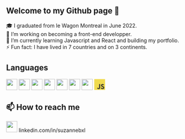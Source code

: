 ## Welcome to my Github page  👋

🎓  I graduated from le Wagon Montreal in June 2022.
<br>
🔭    I’m working on becoming a front-end developper.
<br>
🌱    I’m currently learning Javascript and React and building my portfolio.
<br>
⚡     Fun fact: I have lived in 7 countries and on 3 continents.

## Languages
<p float="left">
<img src="https://user-images.githubusercontent.com/73802863/175089938-361827b5-b6c5-458b-b82e-93c6498d4685.png" width="30" height="30">
<img src="https://user-images.githubusercontent.com/73802863/175089777-ca20b70b-2efe-42fa-996e-3f9ca13ce00a.png" width="30" height="30">
<img src="https://user-images.githubusercontent.com/73802863/175089683-ed752b32-273b-4fa4-b298-1a3271beb301.png" width="30" height="30">
<img src="https://user-images.githubusercontent.com/73802863/175090182-3c200427-06e2-465a-bdbf-284b2b55efcf.png" width="30" height="30">
<img src="https://user-images.githubusercontent.com/73802863/175091045-387a2928-72dd-45ea-bf32-e25e245c0e3a.png" width="30" height="30">
<img src="https://user-images.githubusercontent.com/73802863/175091200-1fcce778-0c7b-495d-89de-bade355afc04.png" width="30" height="30">
<img src="https://user-images.githubusercontent.com/73802863/175091302-c8c8f729-0966-48d9-912d-a5e1f6cb6e55.png" width="30" height="30">
<img src="https://raw.githubusercontent.com/devicons/devicon/master/icons/javascript/javascript-original.svg" alt="javascript" width="30" height="30"/> 
</p>

## 📫 How to reach me 
<p float="left"> 
<img src="https://user-images.githubusercontent.com/73802863/175087581-2827d908-3f30-4a46-8593-e5d2efe24854.png" width="30" height="30" href="> 
https://twitter.com/glacealavanille
<br> 
<img src="https://user-images.githubusercontent.com/73802863/175086639-21b4a39a-9dbf-4f05-9125-a0e07d29fef5.png" width="30" height="30"> linkedin.com/in/suzannebxl
</p>

  <!--
**Suebxl/Suebxl** is a ✨ _special_ ✨ repository because its `README.md` (this file) appears on your GitHub profile.
- 🤔 I’m looking for help with ...
- 💬 Ask me about ...
- 📫 How to reach me: ...
- 👯 I’m looking to collaborate on ...
- ⚡ Fun fact: ...
- 🔭 I’m currently working on ...
-->
